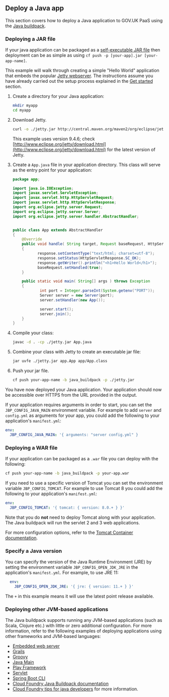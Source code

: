 ## Deploy a Java app

This section covers how to deploy a Java application to GOV.UK PaaS using the [Java buildpack](https://github.com/cloudfoundry/java-buildpack).

### Deploying a JAR file

If your java application can be packaged as a [self-executable JAR file](https://github.com/cloudfoundry/java-buildpack/blob/master/docs/container-java_main.md)  then deployment can be as simple as using `cf push -p [your-app].jar [your-app-name]`.

This example will walk through creating a simple "Hello World" application that embeds the popular [Jetty webserver](https://www.eclipse.org/jetty/).
The instructions assume you have already carried out the setup process explained in the [Get started](/get_started.html#get-started) section.

1. Create a directory for your Java application:

    ```bash
    mkdir myapp
    cd myapp
    ```

1. Download Jetty.

    ```bash
    curl -o ./jetty.jar http://central.maven.org/maven2/org/eclipse/jetty/aggregate/jetty-all/9.4.6.v20170531/jetty-all-9.4.6.v20170531-uber.jar
    ```
    This example uses version 9.4.6; check [http://www.eclipse.org/jetty/download.html](http://www.eclipse.org/jetty/download.html) for the latest version of Jetty.

1. Create a `App.java` file in your application directory. This class will serve as the entry point for your application:

    ```java
    package app;

    import java.io.IOException;
    import javax.servlet.ServletException;
    import javax.servlet.http.HttpServletRequest;
    import javax.servlet.http.HttpServletResponse;
    import org.eclipse.jetty.server.Request;
    import org.eclipse.jetty.server.Server;
    import org.eclipse.jetty.server.handler.AbstractHandler;


    public class App extends AbstractHandler
    {
        @Override
        public void handle( String target, Request baseRequest, HttpServletRequest request, HttpServletResponse response ) throws IOException, ServletException
        {
               response.setContentType("text/html; charset=utf-8");
               response.setStatus(HttpServletResponse.SC_OK);
               response.getWriter().println("<h1>Hello World</h1>");
               baseRequest.setHandled(true);
        }

        public static void main( String[] args ) throws Exception
        {
                int port = Integer.parseInt(System.getenv("PORT"));
                Server server = new Server(port);
                server.setHandler(new App());

                server.start();
                server.join();
        }
    }
    ```
4. Compile your class:

    ```bash
    javac -d . -cp ./jetty.jar App.java
    ```

5. Combine your class with Jetty to create an executable jar file:

    ```bash
    jar uvfe ./jetty.jar app.App app/App.class
    ```

6. Push your jar file.

    ```bash
    cf push your-app-name -b java_buildpack -p ./jetty.jar
    ```

You have now deployed your Java application. Your application should now be accessible over HTTPS from the URL provided in the output.

If your application requires arguments in order to start, you can set the `JBP_CONFIG_JAVA_MAIN` environment variable. For example to add `server` and `config.yml` as arguments for your app, you could add the following to your application's `manifest.yml`:

```yaml
env:
  JBP_CONFIG_JAVA_MAIN: '{ arguments: "server config.yml" }
```

### Deploying a WAR file

If your application can be packaged as a `.war` file you can deploy with the following:

```bash
cf push your-app-name -b java_buildpack -p your-app.war
```

If you need to use a specific version of Tomcat you can set the environment variable `JBP_CONFIG_TOMCAT`. For example to use Tomcat 8 you could add the following to your application's `manifest.yml`:

```yaml
env:
  JBP_CONFIG_TOMCAT: '{ tomcat: { version: 8.0.+ } }'
```
Note that you do **not** need to deploy Tomcat along with your application. The Java buildpack will run the servlet 2 and 3 web applications.

For more configuration options, refer to the [Tomcat Container documentation](https://github.com/cloudfoundry/java-buildpack/blob/master/docs/container-tomcat.md).

### Specify a Java version

You can specify the version of the Java Runtime Environment (JRE) by setting the environment variable `JBP_CONFIG_OPEN_JDK_JRE` in the application's `manifest.yml`. For example, to use JRE 11:

```yaml
  env:
    JBP_CONFIG_OPEN_JDK_JRE: '{ jre: { version: 11.+ } }'
 ```
The `+` in this example means it will use the latest point release available.

### Deploying other JVM-based applications

The Java buildpack supports running any JVM-based applications (such as Scala, Clojure etc.) with little or zero additional configuration. For more information, refer to the following examples of deploying applications using other frameworks and JVM-based languages:

* [Embedded web server](https://github.com/cloudfoundry/java-buildpack/blob/master/docs/example-embedded-web-server.md)
* [Grails](https://github.com/cloudfoundry/java-buildpack/blob/master/docs/example-grails.md)
* [Groovy](https://github.com/cloudfoundry/java-buildpack/blob/master/docs/example-groovy.md)
* [Java Main](https://github.com/cloudfoundry/java-buildpack/blob/master/docs/example-java_main.md)
* [Play Framework](https://github.com/cloudfoundry/java-buildpack/blob/master/docs/example-play_framework.md)
* [Servlet](https://github.com/cloudfoundry/java-buildpack/blob/master/docs/example-servlet.md)
* [Spring Boot CLI](https://github.com/cloudfoundry/java-buildpack/blob/master/docs/example-spring_boot_cli.md)
* [Cloud Foundry Java Buildpack documentation](https://github.com/cloudfoundry/java-buildpack/blob/master/README.md)
* [Cloud Foundry tips for java developers](https://docs.cloudfoundry.org/buildpacks/java/java-tips.html)  for more information.
